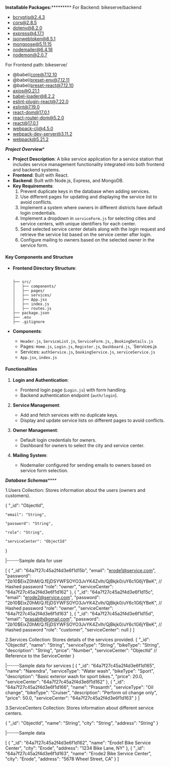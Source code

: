 ******************************************************************Installable Packages:***************************************************************************
For Backend:
bikeserve/backend
* bcryptjs@2.4.3
* cors@2.8.5
* dotenv@8.2.0
* express@4.17.1
* jsonwebtoken@8.5.1
* mongoose@5.11.15
* nodemailer@6.4.18
* nodemon@2.0.7


For Frontend path:
bikeserve/
* @babel/core@7.12.10
*  @babel/preset-env@7.12.11
* @babel/preset-react@7.12.10
* axios@0.21.1
* babel-loader@8.2.2
* eslint-plugin-react@7.22.0
* eslint@7.19.0
* react-dom@17.0.1
* react-router-dom@5.2.0
* react@17.0.1
* webpack-cli@4.5.0
* webpack-dev-server@3.11.2
* webpack@5.21.2

***********************************************************************Project Overview************************************************************************

- **Project Description**: A bike service application for a service station that includes service management functionality integrated into both frontend and backend systems.
- **Frontend**: Built with React.
- **Backend**: Built with Node.js, Express, and MongoDB.
- **Key Requirements**:
  1. Prevent duplicate keys in the database when adding services.
  2. Use different pages for updating and displaying the service list to avoid conflicts.
  3. Implement a system where owners in different districts have default login credentials.
  4. Implement a dropdown in `serviceForm.js` for selecting cities and service centers, with unique identifiers for each center.
  5. Send selected service center details along with the login request and retrieve the service list based on the service center after login.
  6. Configure mailing to owners based on the selected owner in the service form.

#### Key Components and Structure
- **Frontend Directory Structure**:
  ```

  ├── src/
  │   ├── components/
  │   ├── pages/
  │   ├── services/
  │   ├── App.jsx
  │   ├── index.js
  │   ├── routes.js
  ├── package.json
  ├── .env
  ├── .gitignore
  ```

- **Components**:
  - `Header.js`, `ServiceList.js`, `ServiceForm.js`, , `BookingDetails.js`
  - Pages: `Home.js`, `Login.js`, `Register.js`, `Dashboard.js`, `Services.js
  - Services: `authService.js`, `bookingService.js`, `serviceService.js`
  - `App.jsx`, `index.js`

#### Functionalities
1. **Login and Authentication**:
   - Frontend login page (`Login.js`) with form handling.
   - Backend authentication endpoint (`auth/login`).

2. **Service Management**:
   - Add and fetch services with no duplicate keys.
   - Display and update service lists on different pages to avoid conflicts.

3. **Owner Management**:
   - Default login credentials for owners.
   - Dashboard for owners to select the city and service center.

4. **Mailing System**:
   - Nodemailer configured for sending emails to owners based on service form selection.

***********************************************************************Database Schemas***************************************************************************

1.Users Collection:
Stores information about the users (owners and customers).

{
    "_id": "ObjectId",
    
    "email": "String",
    
    "password": "String",
    
    "role": "String",
    
    "serviceCenter": "ObjectId"
}


|------Sample data for user

[
  {
    "_id": "64a7f27c45a2f4d3e6f1d15b",
    "email": "erode1@service.com",
    "password": "$2b$10$EixZ0hM/Q.fEjDSYWFSOYO3JvYK4Zvlh/QjBkjk0/uY6c1G6jYBeK",  // Hashed password
    "role": "owner",
    "serviceCenter": "64a7f27c45a2f4d3e6f1d162"
  },
  {
    "_id": "64a7f27c45a2f4d3e6f1d15c",
    "email": "erode2@service.com",
    "password": "$2b$10$EixZ0hM/Q.fEjDSYWFSOYO3JvYK4Zvlh/QjBkjk0/uY6c1G6jYBeK",  // Hashed password
    "role": "owner",
    "serviceCenter": "64a7f27c45a2f4d3e6f1d163"
  },
  {
    "_id": "64a7f27c45a2f4d3e6f1d15d",
    "email": "prasabth@gmail.com",
    "password": "$2b$10$EixZ0hM/Q.fEjDSYWFSOYO3JvYK4Zvlh/QjBkjk0/uY6c1G6jYBeK",  // Hashed password
    "role": "customer",
    "serviceCenter": null
  }
]

2.Services Collection:
Stores details of the services provided.
{
  "_id": "ObjectId",
  "name": "String",
  "serviceType": "String",
  "bikeType": "String",
  "description": "String",
  "price": "Number",
  "serviceCenter": "ObjectId"  // Reference to the ServiceCenter
}

|------Sample data for services
[
  {
    "_id": "64a7f27c45a2f4d3e6f1d165",
    "name": "Narendra",
    "serviceType": "Water wash",
    "bikeType": "Sport",
    "description": "Basic exterior wash for sport bikes.",
    "price": 20.0,
    "serviceCenter": "64a7f27c45a2f4d3e6f1d162"
  },
  {
    "_id": "64a7f27c45a2f4d3e6f1d166",
    "name": "Prasanth",
    "serviceType": "Oil change",
    "bikeType": "Cruiser",
    "description": "Perform oil change only",
    "price": 50.0,
    "serviceCenter": "64a7f27c45a2f4d3e6f1d163"
  }
]


3.ServiceCenters Collection:
Stores information about different service centers.

{
  "_id": "ObjectId",
  "name": "String",
  "city": "String",
  "address": "String"
}

|------Sample data

[
  {
    "_id": "64a7f27c45a2f4d3e6f1d162",
    "name": "Erode1 Bike Service Center",
    "city": "Erode",
    "address": "1234 Bike Lane, NY"
  },
  {
    "_id": "64a7f27c45a2f4d3e6f1d163",
    "name": "Erode2 Bike Service Center",
    "city": "Erode",
    "address": "5678 Wheel Street, CA"
  }
]



